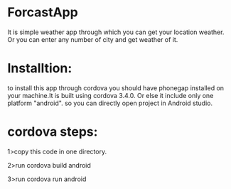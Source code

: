 ForcastApp
==========
It is simple weather app through which you can get your location weather. Or you can enter any number of city and get weather of it.

Installtion:
=============
to install this app through cordova you should have phonegap installed on your machine.It is built using cordova 3.4.0.
Or else it include only one platform "android". so you can directly open project in Android studio.

cordova steps:
=============
1>copy this code in one directory.

2>run cordova build android

3>run cordova run android

